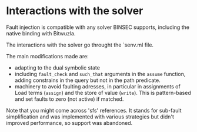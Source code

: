 Interactions with the solver
===

Fault injection is compatible with any solver BINSEC supports, including the native binding with Bitwuzla.

The interactions with the solver go throught the `senv.ml file.

The main modifications made are:
- adapting to the dual symbolic state
- including `fault_check` and `such_that` arguments in the `assume` function, adding constrains in the query but not in the path predicate.
- machinery to avoid faulting adresses, in particular in assignments of Load terms (`assign`) and the store of value (`write`). This is pattern-based and set faults to zero (not active) if matched. 

Note that you might come across 'sfs' references. It stands for sub-fault simplification and was implemented with various strategies but didn't improved performance, so support was abandoned. 